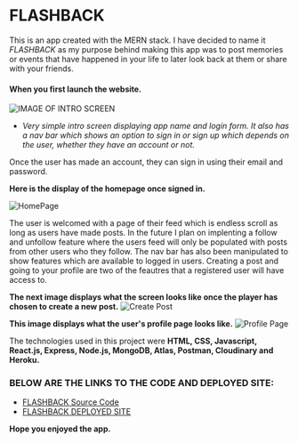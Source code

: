 # __FLASHBACK__

This is an app created with the MERN stack. I have decided to name it *FLASHBACK* as my purpose behind making this app was to post memories or events that have happened in your life to later look back at them or share with your friends. 



#### __When you first launch the website.__

![IMAGE OF INTRO SCREEN](https://i.imgur.com/BUkBDH3.png)
 * _Very simple intro screen displaying app name and login form. It also has a nav bar which shows an option to sign in or sign up which depends on the user, whether they have an account or not._

Once the user has made an account, they can sign in using their email and password. 

__Here is the display of the homepage once signed in.__

![HomePage](https://i.imgur.com/ARpiJbb.png)

The user is welcomed with a page of their feed which is endless scroll as long as users have made posts. In the future I plan on implenting a follow and unfollow feature where the users feed will only be populated with posts from other users who they follow. 
The nav bar has also been manipulated to show features which are available to logged in users. Creating a post and going to your profile are two of the feautres that a registered user will have access to.

__The next image displays what the screen looks like once the player has chosen to create a new post.__
![Create Post](https://i.imgur.com/3mNdK6S.png)

__This image displays what the user's profile page looks like.__
![Profile Page](https://i.imgur.com/75Gbi7N.png)

The technologies used in this project were __HTML, CSS, Javascript, React.js, Express, Node.js, MongoDB, Atlas, Postman, Cloudinary and Heroku.__ 

### BELOW ARE THE LINKS TO THE CODE AND DEPLOYED SITE:
*  [FLASHBACK Source Code](https://github.com/prabhjeevan/project4)
*  [FLASHBACK DEPLOYED SITE](https://flashback-socialmedia.herokuapp.com/)




__Hope you enjoyed the app.__


